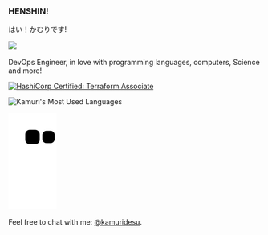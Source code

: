 ### HENSHIN!
はい！かむりです!

![](https://komarev.com/ghpvc/?username=kamuridesu&color=ff69b4)

DevOps Engineer, in love with programming languages, computers, Science and more!

<!--START_SECTION:badges-->

[![HashiCorp Certified: Terraform Associate](https://images.credly.com/size/110x110/images/5b075140-d286-4c8a-9be9-2b87f9e10839/Terraform-Associate-Badge.png)](http://www.credly.com/badges/b83c70a2-dcf5-4cf7-ac0d-992c714a9bdb "HashiCorp Certified: Terraform Associate")
<!--END_SECTION:badges-->


<!-- ![Kamuri's GitHub stats](https://github-readme-stats.vercel.app/api?username=kamuridesu&show_icons=true&count_private=true&theme=aura) -->
![Kamuri's Most Used Languages](https://github-readme-stats.vercel.app/api/top-langs/?username=kamuridesu&layout=compact&langs_count=8&theme=aura&&exclude_repo=junk-random-scripts)

![Snake](https://raw.githubusercontent.com/kamuridesu/kamuridesu/output/github-contribution-grid-snake.svg)

Feel free to chat with me: [@kamuridesu](https://t.me/kamuridesu).
